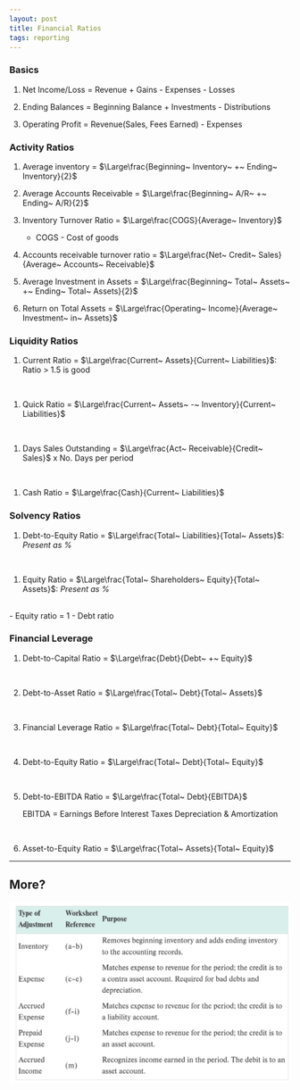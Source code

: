 ```yaml
---
layout: post
title: Financial Ratios
tags: reporting
---
```



### Basics

1. Net Income/Loss = Revenue + Gains - Expenses - Losses

2. Ending Balances = Beginning Balance + Investments - Distributions

3. Operating Profit = Revenue(Sales, Fees Earned) - Expenses 

### Activity Ratios

1. Average inventory = $\Large\frac{Beginning~ Inventory~ +~ Ending~ Inventory}{2}$

2. Average Accounts Receivable = $\Large\frac{Beginning~ A/R~ +~ Ending~ A/R}{2}$

3. Inventory Turnover Ratio = $\Large\frac{COGS}{Average~ Inventory}$
   - COGS - Cost of goods

4. Accounts receivable turnover ratio = $\Large\frac{Net~ Credit~ Sales}{Average~ Accounts~ Receivable}$

5. Average Investment in Assets =  $\Large\frac{Beginning~ Total~ Assets~ +~ Ending~ Total~ Assets}{2}$
   
6. Return on Total Assets = $\Large\frac{Operating~ Income}{Average~ Investment~ in~ Assets}$

### Liquidity Ratios

1. Current Ratio = $\Large\frac{Current~ Assets}{Current~ Liabilities}$: Ratio > 1.5 is good     
<br>

1. Quick Ratio = $\Large\frac{Current~ Assets~ -~ Inventory}{Current~ Liabilities}$   
<br>

1. Days Sales Outstanding = $\Large\frac{Act~ Receivable}{Credit~ Sales}$ x No. Days per period   
<br>

1. Cash Ratio = $\Large\frac{Cash}{Current~ Liabilities}$  

### Solvency Ratios

1. Debt-to-Equity Ratio = $\Large\frac{Total~ Liabilities}{Total~ Assets}$: *Present as %*   
<br>

1. Equity Ratio = $\Large\frac{Total~ Shareholders~ Equity}{Total~ Assets}$: *Present as %*   
<br> 
   - Equity ratio = 1 - Debt ratio   

### Financial Leverage

1. Debt-to-Capital Ratio = $\Large\frac{Debt}{Debt~ +~ Equity}$   
<br>

2. Debt-to-Asset Ratio = $\Large\frac{Total~ Debt}{Total~ Assets}$    
<br>

3. Financial Leverage Ratio = $\Large\frac{Total~ Debt}{Total~ Equity}$    
<br>

4. Debt-to-Equity Ratio = $\Large\frac{Total~ Debt}{Total~ Equity}$   
<br>

5. Debt-to-EBITDA Ratio = $\Large\frac{Total~ Debt}{EBITDA}$   

   EBITDA = Earnings Before Interest Taxes Depreciation & Amortization   
<br>

6. Asset-to-Equity Ratio = $\Large\frac{Total~ Assets}{Total~ Equity}$   

---

## More?

![](/assets/mc-graw-accounting-course/chap13-fin.statements/types-adjusting-entries.png)

